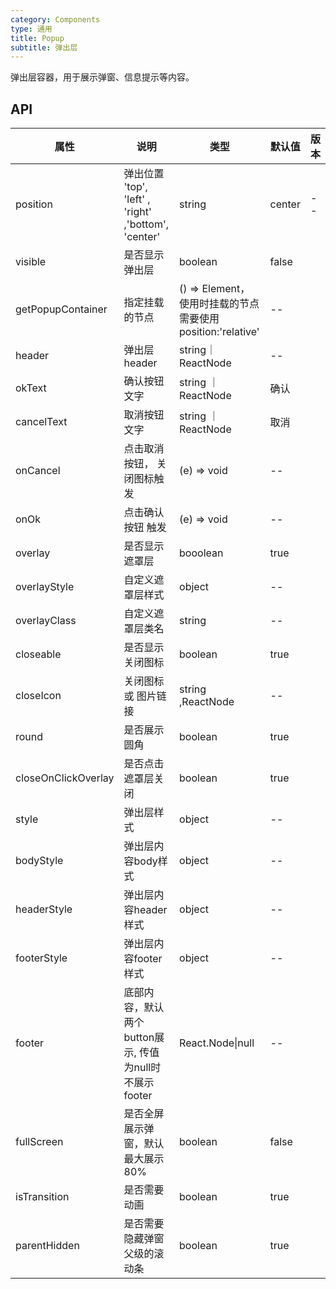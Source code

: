```yaml
---
category: Components
type: 通用
title: Popup
subtitle: 弹出层
---
```


弹出层容器，用于展示弹窗、信息提示等内容。

## API

| 属性 | 说明 | 类型 | 默认值 | 版本 |
| --- | --- | --- | --- | --- |
|position	| 弹出位置	'top', 'left' , 'right' ,'bottom', 'center'	|string| center |--|
|visible	|是否显示弹出层| boolean	| false|  |
|getPopupContainer |	指定挂载的节点|	() => Element， 使用时挂载的节点需要使用position:'relative'|--|	  |
|header	|弹出层header|	string｜ReactNode	|--|  |
|okText|	确认按钮文字|	string ｜ReactNode|	确认|  |
|cancelText	|取消按钮文字	|string ｜ReactNode	|取消|  |
|onCancel|	点击取消按钮， 关闭图标触发	|(e) => void|	--|  |
|onOk	|点击确认按钮 触发	|(e) => void	|--|  |
|overlay	|是否显示遮罩层	|booolean	|true|  |
|overlayStyle|	自定义遮罩层样式|	object|	--|  |
|overlayClass	|自定义遮罩层类名|	string|	--|  |
|closeable|	是否显示关闭图标|	boolean	|true|  |
|closeIcon|	关闭图标 或 图片链接	|string	,ReactNode|	--|  |
|round |	是否展示圆角 |	boolean	| true |  |
| closeOnClickOverlay |	是否点击遮罩层关闭 |	boolean	|true|  |
|style|	弹出层样式|	object|	--|  |
|bodyStyle|	弹出层内容body样式|	object|	--|  |
|headerStyle|	弹出层内容header样式|	object|	--|  |
|footerStyle|弹出层内容footer样式|object|--| |
|footer|底部内容，默认两个button展示, 传值为null时不展示footer|React.Node\|null|--||
|fullScreen|是否全屏展示弹窗，默认最大展示80%|boolean|false||
|isTransition|是否需要动画|boolean|true||
|parentHidden|是否需要隐藏弹窗父级的滚动条|boolean|true|